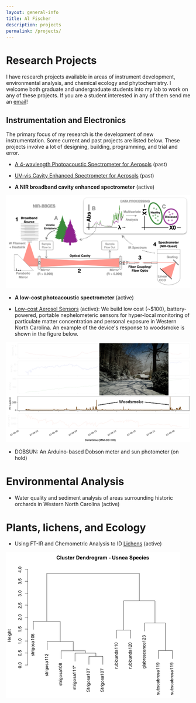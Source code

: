 ```yaml
---
layout: general-info
title: Al Fischer
description: projects
permalink: /projects/
---
```


<!-- My skills and interests are broad: I'm part chemist, part enginner, and part naturalist.  I've worked on a diverse array of projects - both formally and informally - some of which are listed here. -->

<!-- ## Selected Projects -->

# Research Projects

I have research projects available in areas of instrument development, environmental analysis, and chemical ecology and phytochemistry.  I welcome both graduate and undergraduate students into my lab to work on any of these projects.  If you are a student interested in any of them send me an [email](dfischer@wcu.edu)!

## Instrumentation and Electronics

The primary focus of my research is the development of new instrumentation.  Some current and past projects are listed below.  These projects involve a lot of designing, building, programming, and trial and error.

- [A 4-wavlength Photoacoustic Spectrometer for Aerosols](/assets/pdf/poster_pas_aaar_2017_al-fischer.pdf) (past)

- [UV-vis Cavity Enhanced Spectrometer for Aerosols](/assets/pdf/poster_bbces_ces_2015_al-fischer.pdf) (past)

- **A NIR broadband cavity enhanced spectrometer** (active)
 
 ![A schematic diagram of the NIR BBCES experiment with confier analysis as an example](/assets/img/projects/ir-bbces-diagram.png)

- **A low-cost photoacoustic spectrometer** (active)

- [Low-cost Aerosol Sensors](https://dr-fischer.github.io/wheeCAIR/grsm_purchase-2019.html) (active): We build low cost (~$100), battery-powered, portable nephelometeric sensors for hyper-local monitoring of particulate matter concentration and personal exposure in Western North Carolina.  An example of the device's response to woodsmoke is shown in the figure below.  

![Data from the WheeCAIR sensor with an image of woodsmoke shown](/assets/img/projects/wheeCAIR-snowday.png)

- DOBSUN: An Arduino-based Dobson meter and sun photometer (on hold)



<!-- <center>
	  <span class="fa-stack fa-4x">
	    <a href = "/projects/"><i class="fa fa-gears fa-stack-5x"></i>
	    <strong class="fa-stack-1x fa-text"></strong></a>
	  </span>
</center> -->

# Environmental Analysis 

- Water quality and sediment analysis of areas surrounding historic orchards in Western North Carolina (active)

# Plants, lichens, and Ecology
- Using FT-IR and Chemometric Analysis to ID [Lichens](https://docs.google.com/spreadsheets/d/1qoheTM5hP72JtbzDG1ID6iu-P88KxiftFOFtvAIbefA/edit?usp=sharing) (active)

 ![A cluster diagram of Usnea lichens](/assets/img/projects/hca.png)

<!-- - [Essential oil distillation](/essential-oils/)
     - [Hemlock Woolly Adelgid & Electroantennography](/hemlock-woolly-adelgid/)
     - [Geographic Information Systems](/GIS/) -->
